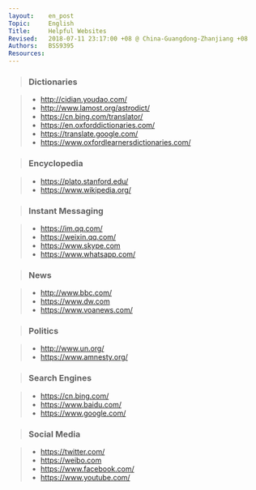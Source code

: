 ```yaml
---
layout:    en_post
Topic:     English
Title:     Helpful Websites
Revised:   2018-07-11 23:17:00 +08 @ China-Guangdong-Zhanjiang +08
Authors:   BSS9395
Resources:
---
```


> ### Dictionaries

> + <http://cidian.youdao.com/>
> + <http://www.lamost.org/astrodict/>
> + <https://cn.bing.com/translator/>
> + <https://en.oxforddictionaries.com/>
> + <https://translate.google.com/>
> + <https://www.oxfordlearnersdictionaries.com/>

> ### Encyclopedia

> + <https://plato.stanford.edu/>
> + <https://www.wikipedia.org/>

> ### Instant Messaging

> + <https://im.qq.com/>
> + <https://weixin.qq.com/>
> + <https://www.skype.com>
> + <https://www.whatsapp.com/>

> ### News

> + <http://www.bbc.com/>
> + <https://www.dw.com>
> + <https://www.voanews.com/>

> ### Politics

> + <http://www.un.org/>
> + <https://www.amnesty.org/>

> ### Search Engines

> + <https://cn.bing.com/>
> + <https://www.baidu.com/>
> + <https://www.google.com/>

> ### Social Media

> + <https://twitter.com/>
> + <https://weibo.com>
> + <https://www.facebook.com/>
> + <https://www.youtube.com/>
